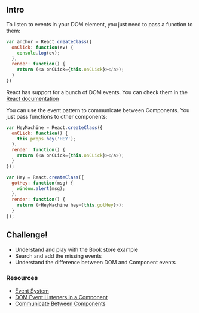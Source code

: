 ## Intro

To listen to events in your DOM element, you just need to pass a function to them: 

```javascript
var anchor = React.createClass({
  onClick: function(ev) {
    console.log(ev);
  },
  render: function() {
    return (<a onCLick={this.onCLick}></a>);
  }
})
```

React has support for a bunch of DOM events. You can check them in the [React documentation](https://facebook.github.io/react/docs/events.html)

You can use the event pattern to communicate between Components. You just pass functions to other components:

```javascript
var HeyMachine = React.createClass({
  onCLick: function() {
    this.props.hey('HEY');
  },
  render: function() {
    return (<a onCLick={this.onCLick}></a>);
  }
});

var Hey = React.createClass({
  gotHey: function(msg) {
    window.alert(msg);
  },
  render: function() {
    return (<HeyMachine hey={this.gotHey}>);
  }
});
```

## Challenge!

 * Understand and play with the Book store example
 * Search and add the missing events
 * Understand the difference between DOM and Component events

### Resources

* [Event System](https://facebook.github.io/react/docs/events.html)
* [DOM Event Listeners in a Component](https://facebook.github.io/react/tips/dom-event-listeners.html)
* [Communicate Between Components](https://facebook.github.io/react/tips/communicate-between-components.html)